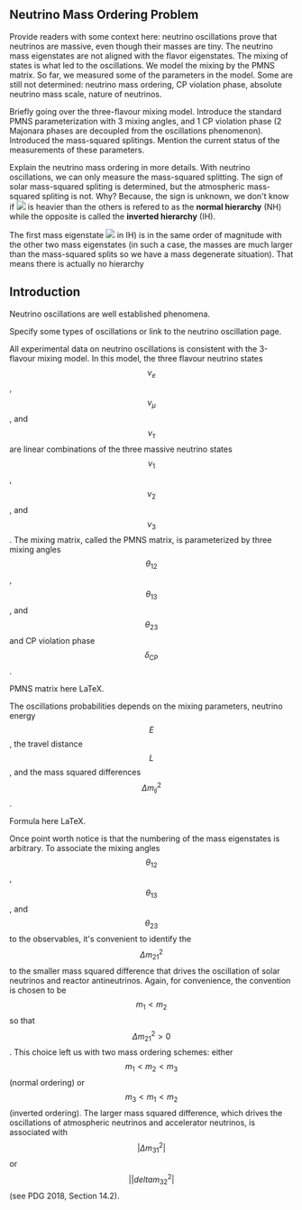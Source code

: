 ## Neutrino Mass Ordering Problem

Provide readers with some context here: neutrino oscillations prove that neutrinos are massive, even though their masses are tiny. The neutrino mass eigenstates are not aligned with the flavor eigenstates. The mixing of states is what led to the oscillations. We model the mixing by the PMNS matrix. So far, we measured some of the parameters in the model. Some are still not determined: neutrino mass ordering, CP violation phase, absolute neutrino mass scale, nature of neutrinos.

Briefly going over the three-flavour mixing model. Introduce the standard PMNS parameterization with 3 mixing angles, and 1 CP violation phase (2 Majonara phases are decoupled from the oscillations phenomenon). Introduced the mass-squared splitings. Mention the current status of the measurements of these parameters.

Explain the neutrino mass ordering in more details. With neutrino oscillations, we can only measure the mass-squared splitting. The sign of solar mass-squared spliting is determined, but the atmospheric mass-squared spliting is not. Why? Because, the sign is unknown, we don't know if <img src="https://render.githubusercontent.com/render/math?math=\nu_3$$ is heavier or lighter than $$\nu_{1,2}$$. The scenario in which $$\nu_3"> is heavier than the others is refered to as the **normal hierarchy** (NH) while the opposite is called the **inverted hierarchy** (IH).

The first mass eigenstate <img src="https://render.githubusercontent.com/render/math?math=\nu_1$$ is the one with largest electron neutrino $$\nu_e$$ component. The mass eigenstate $$\nu_3$$ is the one with smallest $$\nu_e$$ component. So in the normal hierarchy, the neutrino mass ordering resembles that of the charged leptons (that's why it is dubbed 'normal'). The inverted hierarchy introduces the opposite situation. A note on the nomenclature: many physicists argue that the 'hierarchy' in this context is misleading. After all, we don't know the absolute neutrino mass yet. It can happen that the lightest neutrino mass ($$\nu_1$$ in NH or $$\nu_3"> in IH) is in the same order of magnitude with the other two mass eigenstates (in such a case, the masses are much larger than the mass-squared splits so we have a mass degenerate situation). That means there is actually no hierarchy

## Introduction

Neutrino oscillations are well established phenomena. 

Specify some types of oscillations or link to the neutrino oscillation page.


All experimental data on neutrino oscillations is consistent with the 3-flavour mixing model. In this model, the three flavour neutrino states $$\nu_e$$, $$\nu_\mu$$, and $$\nu_\tau$$ are linear combinations of the three massive neutrino states $$\nu_1$$, $$\nu_2$$, and $$\nu_3$$. The mixing matrix, called the PMNS matrix, is parameterized by three mixing angles $$\theta_{12}$$, $$\theta_{13}$$, and $$\theta_{23}$$ and CP violation phase $$\delta_\text{CP}$$.

PMNS matrix here LaTeX.

The oscillations probabilities depends on the mixing parameters, neutrino energy $$E$$, the travel distance $$L$$, and the mass squared differences $$\Delta m_{ij}^2$$. 

Formula here LaTeX.

Once point worth notice is that the numbering of the mass eigenstates is arbitrary. To associate the mixing angles $$\theta_{12}$$, $$\theta_{13}$$, and $$\theta_{23}$$ to the observables, it's convenient to identify the $$\Delta m_{21}^2$$ to the smaller mass squared difference that drives the oscillation of solar neutrinos and reactor antineutrinos. Again, for convenience, the convention is chosen to be $$m_1 < m_2$$ so that $$\Delta m_{21}^2 > 0$$. This choice left us with two mass ordering schemes: either $$ m_1 < m_2 < m_3$$ (normal ordering) or $$m_3 < m_1 < m_2$$ (inverted ordering). The larger mass squared difference, which drives the oscillations of atmospheric neutrinos and accelerator neutrinos, is associated with $$|\Delta m_{31}^2|$$ or $$||delta m_{32}^2|$$ (see PDG 2018, Section 14.2). 

